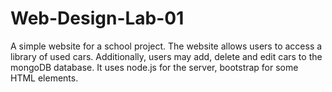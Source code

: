 # Web-Design-Lab-01

A simple website for a school project. The website allows users to access a library of used cars. Additionally, users may add, delete and edit cars to the mongoDB database. It uses node.js for the server, bootstrap for some HTML elements.
